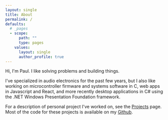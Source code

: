 ```yaml
---
layout: single
title: About
permalink: /
defaults:
  # _pages
  - scope:
      path: ""
      type: pages
    values:
      layout: single
      author_profile: true
---
```


Hi, I'm Paul. I like solving problems and building things.

I've specialized in audio electronics for the past few years, but I also like working on microcontroller firmware and systems software in C, web apps in Javascript and React, and more recently desktop applications in C# using the .NET Windows Presentation Foundation framework.

For a description of personal project I've worked on, see the [Projects](/projects) page. Most of the code for these projects is available on my [Github](https://github.com/pmusgrave).